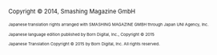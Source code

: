 <small>Copyright © 2014, Smashing Magazine GmbH<small>

<small>Japanese translation rights arranged with SMASHING MAGAZINE GMBH through Japan UNI Agency, Inc.</small>

<small>Japanese language edition published by Born Digital, Inc., Copyright © 2015</small>

<small>Japanese Translation Copyright © 2015 by Born Digital, Inc. All rights reserved.</small>
